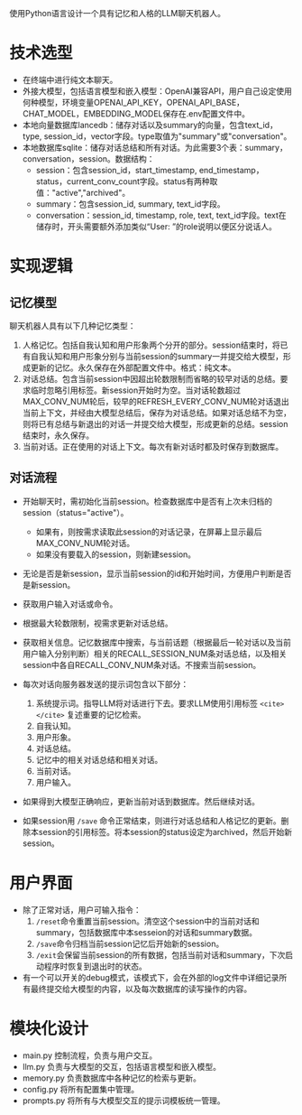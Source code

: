使用Python语言设计一个具有记忆和人格的LLM聊天机器人。

# 技术选型

- 在终端中进行纯文本聊天。
- 外接大模型，包括语言模型和嵌入模型：OpenAI兼容API，用户自己设定使用何种模型，环境变量OPENAI_API_KEY，OPENAI_API_BASE，CHAT_MODEL，EMBEDDING_MODEL保存在.env配置文件中。
- 本地向量数据库lancedb：储存对话以及summary的向量，包含text_id，type, session_id，vector字段。type取值为"summary"或"conversation"。
- 本地数据库sqlite：储存对话总结和所有对话。为此需要3个表：summary，conversation，session。数据结构：
  - session：包含session_id，start_timestamp, end_timestamp，status，current_conv_count字段。status有两种取值："active","archived"。
  - summary：包含session_id,  summary, text_id字段。
  - conversation：session_id, timestamp, role, text, text_id字段。text在储存时，开头需要额外添加类似“User: ”的role说明以便区分说话人。

# 实现逻辑

## 记忆模型

聊天机器人具有以下几种记忆类型：

1. 人格记忆。包括自我认知和用户形象两个分开的部分。session结束时，将已有自我认知和用户形象分别与当前session的summary一并提交给大模型，形成更新的记忆。永久保存在外部配置文件中。格式：纯文本。
2. 对话总结。包含当前session中因超出轮数限制而省略的较早对话的总结。要求临时忽略引用标签。新session开始时为空。当对话轮数超过MAX_CONV_NUM轮后，较早的REFRESH_EVERY_CONV_NUM轮对话退出当前上下文，并经由大模型总结后，保存为对话总结。如果对话总结不为空，则将已有总结与新退出的对话一并提交给大模型，形成更新的总结。session结束时，永久保存。
3. 当前对话。正在使用的对话上下文。每次有新对话时都及时保存到数据库。

## 对话流程

- 开始聊天时，需初始化当前session。检查数据库中是否有上次未归档的session（status="active"）。
  - 如果有，则按需求读取此session的对话记录，在屏幕上显示最后MAX_CONV_NUM轮对话。
  - 如果没有要载入的session，则新建session。
- 无论是否是新session，显示当前session的id和开始时间，方便用户判断是否是新session。

- 获取用户输入对话或命令。

- 根据最大轮数限制，视需求更新对话总结。

- 获取相关信息。记忆数据库中搜索，与当前话题（根据最后一轮对话以及当前用户输入分别判断）相关的RECALL_SESSION_NUM条对话总结，以及相关session中各自RECALL_CONV_NUM条对话。不搜索当前session。

- 每次对话向服务器发送的提示词包含以下部分：

  1. 系统提示词。指导LLM将对话进行下去。要求LLM使用引用标签 `<cite> </cite>` 复述重要的记忆检索。
  2. 自我认知。
  3. 用户形象。
  4. 对话总结。
  5. 记忆中的相关对话总结和相关对话。
  5. 当前对话。
  6. 用户输入。

- 如果得到大模型正确响应，更新当前对话到数据库。然后继续对话。

- 如果session用 `/save` 命令正常结束，则进行对话总结和人格记忆的更新。删除本session的引用标签。将本session的status设定为archived，然后开始新session。

# 用户界面

- 除了正常对话，用户可输入指令：
  1. `/reset`命令重置当前session。清空这个session中的当前对话和summary，包括数据库中本sesseion的对话和summary数据。
  2. `/save`命令归档当前session记忆后开始新的session。
  3. `/exit`会保留当前session的所有数据，包括当前对话和summary，下次启动程序时恢复到退出时的状态。
- 有一个可以开关的debug模式，该模式下，会在外部的log文件中详细记录所有最终提交给大模型的内容，以及每次数据库的读写操作的内容。

# 模块化设计

- main.py 控制流程，负责与用户交互。
- llm.py 负责与大模型的交互，包括语言模型和嵌入模型。
- memory.py 负责数据库中各种记忆的检索与更新。
- config.py 将所有配置集中管理。
- prompts.py 将所有与大模型交互的提示词模板统一管理。

